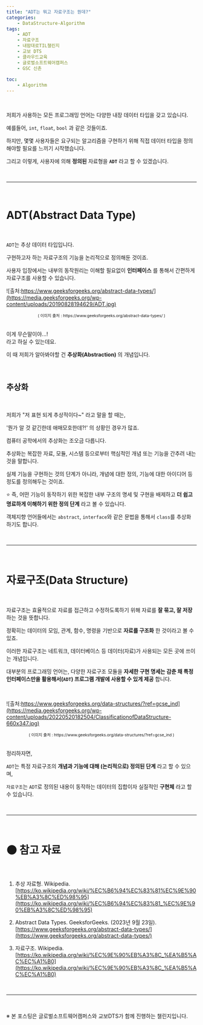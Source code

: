 ```yaml
---
title: "ADT는 뭐고 자료구조는 뭔데?"
categories: 
    - DataStructure-Algorithm
tags:
    - ADT
    - 자료구조
    - 내맘대로TIL챌린지
    - 교보 DTS
    - 클라우드교육
    - 글로벌소프트웨어캠퍼스
    - GSC 신촌
    
toc:
    - Algorithm
---
```


<br>

저희가 사용하는 모든 프로그래밍 언어는 다양한 내장 데이터 타입을 갖고 있습니다.  

예를들어, `int`, `float`, `bool` 과 같은 것들이죠.  

하지만, 몇몇 사용자들은 요구되는 알고리즘을 구현하기 위해 직접 데이터 타입을 정의해야할 필요를 느끼기 시작했습니다.  

그리고 이렇게, 사용자에 의해 **정의된** 자료형을 **`ADT`** 라고 할 수 있겠습니다.

<br>

---

<br>

# ADT(Abstract Data Type)

<br>

`ADT`는 추상 데이터 타입입니다.

구현하고자 하는 자료구조의 기능을 논리적으로 정의해둔 것이죠. 

사용자 입장에서는 내부의 동작원리는 이해할 필요없이 **인터페이스** 를 통해서 간편하게 자료구조를 사용할 수 있습니다.  

![출처:https://www.geeksforgeeks.org/abstract-data-types/](https://media.geeksforgeeks.org/wp-content/uploads/20190828194629/ADT.jpg)
<center style="font-size:0.75em">( 이미지 출처 : https://www.geeksforgeeks.org/abstract-data-types/ )</center>

<br>

이게 무슨말이야...!  
라고 하실 수 있는데요.  

이 때 저희가 알아봐야할 건 **추상화(Abstraction)** 의 개념입니다.

<br>

## 추상화

<br>

저희가 "저 표현 되게 추상적이다~" 라고 말을 할 때는,  

'뭔가 알 것 같긴한데 애매모호한데?!'  의 상황인 경우가 많죠.  

컴퓨터 공학에서의 추상화는 조오금 다릅니다.  

추상화는 복잡한 자료, 모듈, 시스템 등으로부터 핵심적인 개념 또는 기능을 간추려 내는 것을 말합니다.  

실제 기능을 구현하는 것의 단계가 아니라, 개념에 대한 정의, 기능에 대한 아이디어 등 정도를 정의해두는 것이죠.  

⭐ 즉, 어떤 기능이 동작하기 위한 복잡한 내부 구조의 명세 및 구현을 배제하고 **더 쉽고 명료하게 이해하기 위한 정의 단계** 라고 볼 수 있습니다.

객체지향 언어들에서는 `abstract`, `interface`와 같은 문법을 통해서 `class`를 추상화 하기도 합니다.

<br>

---

<br>

# 자료구조(Data Structure)

<br>

자료구조는 효율적으로 자료를 접근하고 수정하도록하기 위해 자료를 **잘 묶고, 잘 저장**하는 것을 뜻합니다.  

정확히는 데이터의 모임, 관계, 함수, 명령을 기반으로 **자료를 구조화** 한 것이라고 볼 수 있죠.  

이러한 자료구조는 네트워크, 데이터베이스 등 데이터(자료)가 사용되는 모든 곳에 쓰이는 개념입니다.

대부분의 프로그래밍 언어는, 다양한 자료구조 모듈을 **자세한 구현 명세는 감춘 채 특정 인터페이스만을 활용해서(`ADT`) 프로그램 개발에 사용할 수 있게 제공** 합니다.

<br>

![출처:https://www.geeksforgeeks.org/data-structures/?ref=gcse_ind](https://media.geeksforgeeks.org/wp-content/uploads/20220520182504/ClassificationofDataStructure-660x347.jpg)
<center style="font-size:0.75em">( 이미지 출처 : https://www.geeksforgeeks.org/data-structures/?ref=gcse_ind )</center>

<br>

정리하자면,  

`ADT`는 특정 자료구조의 **개념과 기능에 대해 (논리적으로) 정의된 단계** 라고 할 수 있으며,  

`자료구조`는 `ADT`로 정의된 내용이 동작하는 데이터의 집합이자 실질적인 **구현체** 라고 할 수 있습니다.  


<br>

---

<br>

# ⚫ 참고 자료

<br>

1. 추상 자료형. Wikipedia. [https://ko.wikipedia.org/wiki/%EC%B6%94%EC%83%81%EC%9E%90%EB%A3%8C%ED%98%95](https://ko.wikipedia.org/wiki/%EC%B6%94%EC%83%81_%EC%9E%90%EB%A3%8C%ED%98%95)


2. Abstract Data Types. GeeksforGeeks. (2023년 9월 23일).  [https://www.geeksforgeeks.org/abstract-data-types/](https://www.geeksforgeeks.org/abstract-data-types/)

3. 자료구조. Wikipedia. [https://ko.wikipedia.org/wiki/%EC%9E%90%EB%A3%8C_%EA%B5%AC%EC%A1%B0](https://ko.wikipedia.org/wiki/%EC%9E%90%EB%A3%8C_%EA%B5%AC%EC%A1%B0)

<br>

---

<br>

※ 본 포스팅은 글로벌소프트웨어캠퍼스와 교보DTS가 함께 진행하는 챌린지입니다.


